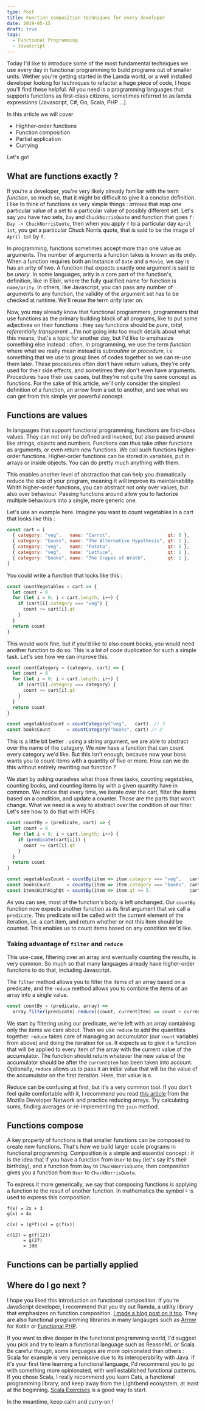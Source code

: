 ```yaml
---
type: Post
title: Function composition techniques for every developer
date: 2019-05-15
draft: true
tags:
  - Functional Programming
  - Javascript
---
```

Today I'd like to introduce some of the most fundamental techniques we use
every day in functional programming to build programs out of smaller units. Wether you're getting
started in the Lamda world, or a well installed developer looking for techniques to refactor a huge piece
of code, I hope you'll find these helpful. All you need is a programming languages that supports
functions as first-class citizens, sometimes referred to as lamda expressions (Javascript, C#, Go, Scala, PHP ...).

In this article we will cover

- Highher-order functions
- Function composition
- Partial application
- Currying

Let's go!

## What are functions exactly ?

If you're a developer, you're very likely already familiar with the term *function*, so much so, that it
might be difficult to give it a concise definition. I like to think of functions as very simple things : *arrows*
that map one particular value of a set to a particular value of possibly different set. 
Let's say you have two sets, `Day` and `ChuckNorrisQuote` and function that goes `f: Day -> ChuckNorrisQuote`,
then when you apply `f` to a particular day `April 1st`, you get a particular Chuck Norris quote, that is said to
be the image of `April 1st` by `f`.

In programming, functions sometimes accept more than one value as arguments. The number of arguments a function takes
is known as its *arity*. When a function requires both an instance of `Date` and a `Movie`, we say is has an arity of two.
A function that expects exactly one argument is said to be *unary*. In some languages, arity is a core part of the function's,
definition, like in Elixir, where the fully qualified name for function is `name/arity`. In others, like Javascript, you can
pass any number of arguments to any function, the validity of the argument set has to be checked at runtime. We'll reuse 
the term *arity* later on.

Now, you may already know that functional programmers, programmers that use functions as the primary building
block of all programs, like to put some adjectives on their functions : they say functions should be *pure*, 
*total*, *referentially transparent* ...I'm not going into too much details about what this means, that's a topic
for another day, but I'd like to emphasize something else instead : often, in programming, we use the term *function*
where what we really mean instead is *subroutine* or *procedure*, i.e something that we use to group lines
of codes together so we can re-use them later. These procedures often don't have return values, they're only
used for their side effects, and sometimes they don't even have arguments. Procedures have their use cases, but they're
not quite the same concept as functions. For the sake of this article, we'll only consider the simplest definition
of a function, an arrow from a set to another, and see what we can get from this simple yet powerful concept.

## Functions are values

In languages that support functional programming, functions are first-class values. They can not only be defined and
invoked, but also passed around like strings, objects and numbers. Functions can thus take other functions as arguments,
or even return new functions. We call such functions higher-order functions. Higher-order functions can be stored in
variables, put in arrays or inside objects. You can do pretty much anything with them.

This enables another level of abstraction that can help you dramatically reduce the size of your program, meaning it 
will improve its maintainability. Whith higher-order functions, you can abstract not only over values, but also over
behaviour. Passing functions around allow you to factorize multiple behaviours into a single, more generic one.

Let's use an example here. Imagine you want to count vegetables in a cart that looks like this :

```Javascript
const cart = [
  { category: "veg",   name: "Carrot",                     qt: 6 },
  { category: "books", name: "The Alternative Hypothesis", qt: 1 },
  { category: "veg",   name: "Potato",                     qt: 5 },
  { category: "veg",   name: "Lettuce",                    qt: 1 },
  { category: "books", name: "The Grapes of Wrath",        qt: 1 },
]
```

You could write a function that looks like this :

```javascript
const countVegetables = cart => {
  let count = 0
  for (let i = 0; i < cart.length; i++) {
    if (cart[i].category === "veg") {
      count += cart[i].qt
    }
  }
  return count
}
```

This would work fine, but if you'd like to also count books, you would need another function to do so. This is
a lot of code duplication for such a simple task. Let's see how we can improve this.

```javascript
const countCategory = (category, cart) => {
  let count = 0
  for (let i = 0; i < cart.length; i++) {
    if (cart[i].category === category) {
      count += cart[i].qt
    }
  }
  return count
}

const vegetablesCount = countCategory("veg",   cart)  // 3
const booksCount      = countCategory("books", cart) // 2
```

This is a little bit better : using a string argument, we are able to abstract over the name of the category. We
now have a function that can count every category we'd like. But this isn't enough, because now your boss wants you
to count items with a quantity of five or more. How can we do this without entirely rewriting our function ? 

We start by asking ourselves what those three tasks, counting vegetables, counting books, and counting items by with
a given quantity have in common. We notice that every time, we iterate over the cart, filter the items based on a
condition, and update a counter. Those are the parts that won't change. What we need is a way to abstract over the
condition of our filter. Let's see how to do that with HOFs : 

```javascript
const countBy = (predicate, cart) => {
  let count = 0
  for (let i = 0; i < cart.length; i++) {
    if (predicate(cart[i])) {
      count += cart[i].qt
    }
  }
  return count
}

const vegetablesCount = countBy(item => item.category === "veg",   cart) // 3
const booksCount      = countBy(item => item.category === "books", cart) // 2
const itemsWithHighQt = countBy(item => item.qt >= 5,              cart) // 2
```

As you can see, most of the function's body is left unchanged. Our `countBy` function now expects another function as its
first argument that we call a `predicate`. This predicate will be called with the current element of the iteration, i.e. a
cart item, and return whether or not this item should be counted. This enables us to count items based on any condition
we'd like.

### Taking advantage of `filter` and `reduce`

This use-case, filtering over an array and eventually counting the results, is very common. So much so that many languages
already have higher-order functions to do that, including Javascript.

The `filter` method allows you to filter the items of an array based on a predicate, and the `reduce` method allows you
to combine the items of an array into a single value.

```javascript
const countBy = (predicate, array) =>
  array.filter(predicate).reduce((count, currentItem) => count + currentItem.qt, 0)
```

We start by filtering using our predicate, we're left with an array containing only the items we care about. Then
we use `reduce` to add the quantities together. `reduce` takes care of managing an accumulator (our `count` variable) from
above) and doing the iteration for us. It expects us to give it a function that will be applied to every item of the array
with the current value of the accumulator. The function should return whatever the new value of the accumulator should
be after the `currentItem` has been taken into account. Optionally, `reduce` allows us to pass it an initial value that
will be the value of the accumulator on the first iteration. Here, that value is `0`. 

Reduce can be confusing at first, but it's a very common tool. If you don't feel quite comfortable with it,
I recommend you read 
[this article](https://developer.mozilla.org/en-US/docs/Web/JavaScript/Reference/Global_Objects/Array/reduce) from 
the Mozilla Developer Network and practice reducing arrays. Try calculating sums, finding averages or 
re-implementing the `join` method. 

## Functions compose

A key property of functions is that smaller functions can be composed to create new functions. That's how we build larger
scale programs in functional programming. Composition is a simple and essential concept : it is the idea that if you
have a function from `User` to `Day` (let's say it's their birthday), and a function from `Day` to `ChuckNorrisQuote`, then
composition gives you a function from `User` to `ChuckNorrisQuote`.

To express it more generically, we say that composing functions is applying a function to the result of another function.
In mathematics the symbol `º` is used to express this composition. 

```
f(x) = 2x + 3
g(x) = 4x

c(x) = (gºf)(x) = g(f(x))

c(12) = g(f(12))
      = g(27)
      = 108
```

## Functions can be partially applied


## Where do I go next ?

I hope you liked this introduction on functional composition. If you're JavaScript developer, I recommend that
you try out Ramda, a utility library that emphasizes on function composition. [I made a blog post on it too](/blog/discover-ramda).
They are also functional programming libraries in many langauges such as [Arrow](https://arrow-kt.io) 
for Kotlin or [Functional PHP](https://github.com/lstrojny/functional-php).

If you want to dive deeper in the functional programming world, I'd suggest you pick and try to learn a functional language such as
ReasonML or Scala. Be careful though, some languages are more opinionated than others : Scala for example is very permissive due to its
interoperability with Java. If it's your first time learning a functional language, I'd recommend you to go with something more opinionated,
with well established functional patterns. If you chose Scala, I really recommend you learn Cats, a functional programming library, and keep
away from the LIghtbend ecosystem, at least at the beginning. [Scala Exercises](https://www.scala-exercises.org) is a good way to start.

In the meantime, keep calm and curry-on !